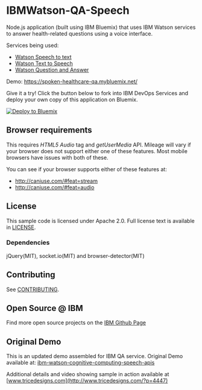 # IBMWatson-QA-Speech
  Node.js application (built using IBM Bluemix) that uses IBM Watson services to answer health-related questions using a voice interface.


  Services being used:
   * [Watson Speech to text](http://www.ibm.com/smarterplanet/us/en/ibmwatson/developercloud/question-answer.html)
   * [Watson Text to Speech](http://www.ibm.com/smarterplanet/us/en/ibmwatson/developercloud/text-to-speech.html)
   * [Watson Question and Answer](http://www.ibm.com/smarterplanet/us/en/ibmwatson/developercloud/speech-to-text.html)

Demo: https://spoken-healthcare-qa.mybluemix.net/

Give it a try! Click the button below to fork into IBM DevOps Services and deploy your own copy of this application on Bluemix.

[![Deploy to Bluemix](https://bluemix.net/deploy/button.png)](https://bluemix.net/deploy?repository=https://github.com/germanattanasio/spoken-healthcare-qa)

## Browser requirements
  This requires *HTML5 Audio* tag and *getUserMedia* API. Mileage will vary if your browser does not support either one of these features. Most mobile browsers have issues with both of these.

  You can see if your browser supports either of these features at:
   * http://caniuse.com/#feat=stream
   * http://caniuse.com/#feat=audio

## License

  This sample code is licensed under Apache 2.0. Full license text is available in [LICENSE](LICENSE).
### Dependencies
  jQuery(MIT), socket.io(MIT) and browser-detector(MIT)

## Contributing

  See [CONTRIBUTING](CONTRIBUTING.md).

## Open Source @ IBM
  Find more open source projects on the [IBM Github Page](http://ibm.github.io/)

## Original Demo
  This is an updated demo assembled for IBM QA service.  Original Demo available at: [ibm-watson-cognitive-computing-speech-apis](www.tricedesigns.com/2014/11/26/ibm-watson-cognitive-computing-speech-apis/)

  Additional details and video showing sample in action available at [www.tricedesigns.com](http://www.tricedesigns.com/?p=4447)
